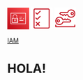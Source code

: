 <p align="left">
  <img src="IAM.png" width="50" height="50">
  <img src="Permissions.png" width="50" height="50">
  <img src="LongTermSecCred.png" width="50" height="50"></p>

[IAM](https://boto3.amazonaws.com/v1/documentation/api/latest/reference/services/iam.html#user)

# HOLA!

